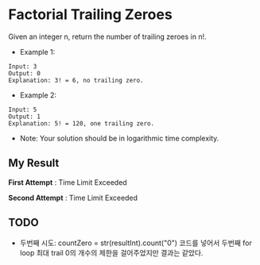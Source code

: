 # Factorial Trailing Zeroes

Given an integer n, return the number of trailing zeroes in n!.

- Example 1:

```
Input: 3
Output: 0
Explanation: 3! = 6, no trailing zero.
```

- Example 2:

```
Input: 5
Output: 1
Explanation: 5! = 120, one trailing zero.
```

- Note: Your solution should be in logarithmic time complexity.

## My Result

**First Attempt** : Time Limit Exceeded

**Second Attempt** : Time Limit Exceeded

## TODO 

- 두번째 시도: countZero = str(resultInt).count("0") 코드를 넣어서 두번째 for loop 최대 trail 0의 개수의 제한을 걸어주었지만 결과는 같았다.
